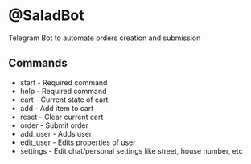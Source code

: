 # @SaladBot

Telegram Bot to automate orders creation and submission

## Commands

- start - Required command
- help - Required command
- cart - Current state of cart
- add - Add item to cart
- reset - Clear current cart
- order - Submit order  
- add_user - Adds user
- edit_user - Edits properties of user
- settings - Edit chat/personal settings like street, house number, etc
